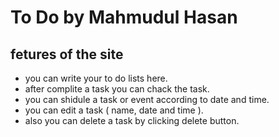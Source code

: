 # To Do by Mahmudul Hasan

## fetures of the site
- you can write your to do lists here. 
- after complite a task you can chack the task.
- you can shidule a task or event according to date and time. 
- you can edit a task (  name, date and time ).
- also you can delete a task by clicking delete button.
